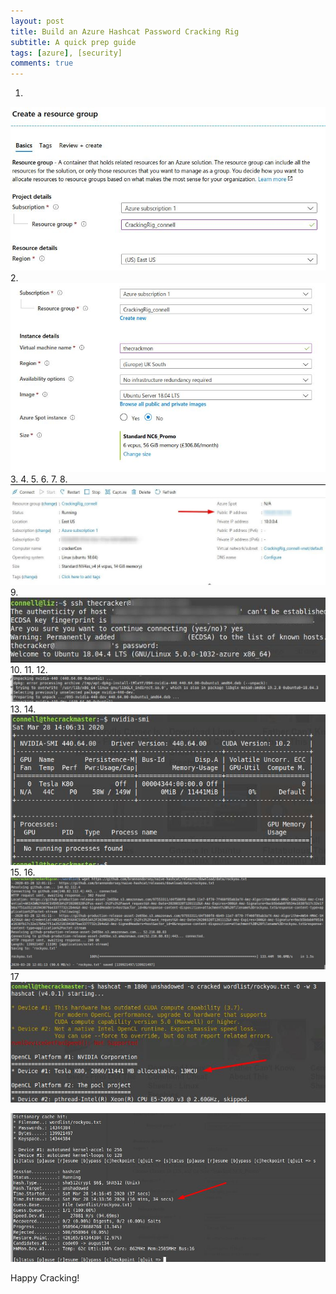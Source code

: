 ```yaml
---
layout: post
title: Build an Azure Hashcat Password Cracking Rig
subtitle: A quick prep guide
tags: [azure], [security]
comments: true
---
```


1.
![screenshot](/img/crack_01.jpg)
2.
![screenshot](/img/crack_02.jpg)
3.
4.
5.
6.
7.
8.
![screenshot](/img/crack_08.jpg)
9.
![screenshot](/img/crack_09.jpg)
10.
11.
12.
![screenshot](/img/crack_12.jpg)
13.
14.
![screenshot](/img/crack_14.jpg)
15.
16.
![screenshot](/img/crack_16.jpg)
17
![screenshot](/img/crack_17_01.jpg)

![screenshot](/img/crack_17_02.jpg)


    
Happy Cracking!

